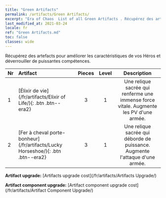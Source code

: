 ```yaml
---
title: "Green Artifacts"
permalink: /artifacts/Green Artifacts/
excerpt: "Era of Chaos  List of all Green Artifacts . Récupérez des artefacts pour améliorer les caractéristiques de vos Héros et déverrouiller de puissantes compétences."
last_modified_at: 2021-03-24
locale: fr
ref: "Green Artifacts.md"
toc: false
classes: wide
---
```


  Récupérez des artefacts pour améliorer les caractéristiques de vos Héros et déverrouiller de puissantes compétences.

  |  Nr  |    Artifact    | Pieces |  Level | Description   |
  |:-----|:---------------|:------:|:------:|:--------------:|
  | 1   | [Élixir de vie](/fr/artifacts/Elixir of Life/){: .btn .btn--era2} | 3 | 1 | Une relique sacrée qui renferme une immense force vitale. Augmente les PV d'une armée. |
  | 2   | [Fer à cheval porte-bonheur](/fr/artifacts/Lucky Horseshoe/){: .btn .btn--era2} | 3 | 1 | Une relique sacrée qui déborde de puissance. Augmente l'attaque d'une armée. |


  **Artifact upgrade:** [Artifacts upgrade cost](/fr/artifacts/Artifacts Upgrade/)

 **Artifact component upgrade:** [Artifact component upgrade cost](/fr/artifacts/Artifact Component Upgrade/)

